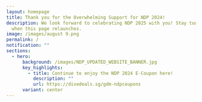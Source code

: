 ```yaml
---
layout: homepage
title: Thank you for the Overwhelming Support for NDP 2024!
description: We look forward to celebrating NDP 2025 with you! Stay tuned for
  when this page relaunches.
image: /images/august 9.png
permalink: /
notification: ""
sections:
  - hero:
      background: /images/NDP_UPDATED_WEBSITE_BANNER.jpg
      key_highlights:
        - title: Continue to enjoy the NDP 2024 E-Coupon here!
          description: ""
          url: https://divedeals.sg/gdm-ndpcoupons
      variant: center
---
```

